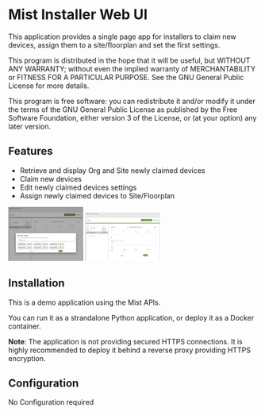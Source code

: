 # Mist Installer Web UI
 
This application provides a single page app for installers to claim new devices, assign them to a site/floorplan and set the first settings.

This program is distributed in the hope that it will be useful, but WITHOUT ANY WARRANTY; without even the implied warranty of MERCHANTABILITY or FITNESS FOR A PARTICULAR PURPOSE. See the GNU General Public License for more details.

This program is free software: you can redistribute it and/or modify it under the terms of the GNU General Public License as published by the Free Software Foundation, either version 3 of the License, or (at your option) any later version.

## Features
- Retrieve and display Org and Site newly claimed devices 
- Claim new devices
- Edit newly claimed devices settings
- Assign newly claimed devices to Site/Floorplan

<img src="https://github.com/tmunzer/mist_claim_web_ui/blob/master/._readme/claim.png" width="30%" />
<img src="https://github.com/tmunzer/mist_claim_web_ui/blob/master/._readme/edit.png?" width="30%" />


## Installation

This is a demo application using the Mist APIs.

You can run it as a strandalone Python application, or deploy it as a Docker container.

**Note**: The application is not providing secured HTTPS connections. It is highly recommended to deploy it behind a reverse proxy providing HTTPS encryption.


## Configuration
No Configuration required
